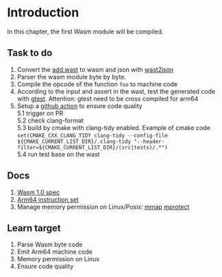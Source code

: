 # Introduction

In this chapter, the first Wasm module will be compiled.

## Task to do

1. Convert the [add.wast](./test/add.wast) to wasm and json with [wast2json](https://github.com/WebAssembly/wabt/blob/main/docs/wast2json.md)
2. Parser the wasm module byte by byte.
3. Compile the opcode of the function `foo` to machine code
4. According to the input and assert in the wast, test the generated code with [gtest](https://github.com/google/googletest). Attention: gtest need to be cross compiled for arm64
5. Setup a [github action](https://docs.github.com/en/actions) to ensure code quality<br/>
   5.1 trigger on PR<br/>
   5.2 check clang-format<br/>
   5.3 build by cmake with clang-tidy enabled. Example of cmake code `set(CMAKE_CXX_CLANG_TIDY clang-tidy --config-file ${CMAKE_CURRENT_LIST_DIR}/.clang-tidy "--header-filter=${CMAKE_CURRENT_LIST_DIR}/(src|tests)/.*")`<br/>
   5.4 run test base on the wast<br/>

## Docs

1. [Wasm 1.0 spec](https://webassembly.github.io/spec/versions/core/WebAssembly-1.0.pdf)
2. [Arm64 instruction set](https://developer.arm.com/documentation/ddi0596/2020-12/Base-Instructions?lang=en)
3. Manage memory permission on Linux/Posix: [mmap](https://man7.org/linux/man-pages/man2/mmap.2.html) [mprotect](https://man7.org/linux/man-pages/man2/mprotect.2.html)

## Learn target

1. Parse Wasm byte code
2. Emit Arm64 machine code
3. Memory permission on Linux
4. Ensure code quality
